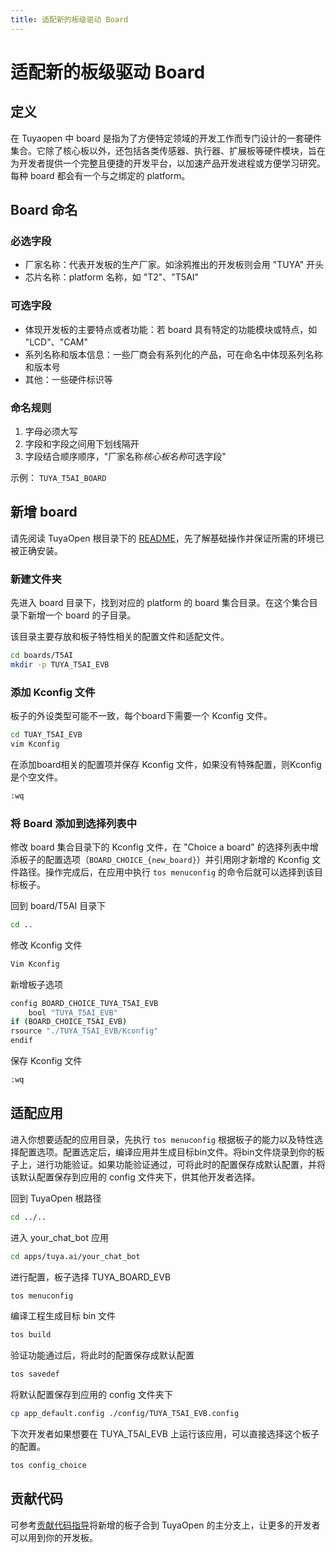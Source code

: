 ```yaml
---
title: 适配新的板级驱动 Board
---
```


# 适配新的板级驱动 Board

## 定义

在 Tuyaopen 中 board 是指为了方便特定领域的开发工作而专门设计的一套硬件集合。它除了核心板以外，还包括各类传感器、执行器、扩展板等硬件模块，旨在为开发者提供一个完整且便捷的开发平台，以加速产品开发进程或方便学习研究。每种 board 都会有一个与之绑定的 platform。

## Board 命名

### 必选字段

- 厂家名称：代表开发板的生产厂家。如涂鸦推出的开发板则会用 "TUYA" 开头
- 芯片名称：platform 名称，如 "T2"、"T5AI"

### 可选字段

- 体现开发板的主要特点或者功能：若 board 具有特定的功能模块或特点，如 "LCD"、"CAM"
- 系列名称和版本信息：一些厂商会有系列化的产品，可在命名中体现系列名称和版本号
- 其他：一些硬件标识等

### 命名规则

1. 字母必须大写
2. 字段和字段之间用下划线隔开
3. 字段结合顺序顺序，"厂家名称*核心板名称*可选字段"

示例： `TUYA_T5AI_BOARD`

## 新增 board

请先阅读 TuyaOpen 根目录下的 [README](https://github.com/tuya/TuyaOpen/blob/master/README_zh.md)，先了解基础操作并保证所需的环境已被正确安装。

### 新建文件夹

先进入 board 目录下，找到对应的 platform 的 board 集合目录。在这个集合目录下新增一个 board 的子目录。

该目录主要存放和板子特性相关的配置文件和适配文件。

```bash
cd boards/T5AI
mkdir -p TUYA_T5AI_EVB
```

### 添加 Kconfig 文件

板子的外设类型可能不一致，每个board下需要一个 Kconfig 文件。

```bash
cd TUAY_T5AI_EVB
vim Kconfig
```

在添加board相关的配置项并保存 Kconfig 文件，如果没有特殊配置，则Kconfig是个空文件。

```bash
:wq
```

### 将 Board 添加到选择列表中

修改 board 集合目录下的 Kconfig 文件，在 "Choice a board" 的选择列表中增添板子的配置选项（`BOARD_CHOICE_{new_board}`）并引用刚才新增的 Kconfig 文件路径。操作完成后，在应用中执行 `tos menuconfig` 的命令后就可以选择到该目标板子。

回到 board/T5AI 目录下

```bash
cd ..
```

修改 Kconfig 文件

```bash
Vim Kconfig
```

新增板子选项

```bash
config BOARD_CHOICE_TUYA_T5AI_EVB
    bool "TUYA_T5AI_EVB"
if (BOARD_CHOICE_T5AI_EVB)
rsource "./TUYA_T5AI_EVB/Kconfig"
endif
```

保存 Kconfig 文件

```bash
:wq
```

## 适配应用

进入你想要适配的应用目录，先执行 `tos menuconfig` 根据板子的能力以及特性选择配置选项。配置选定后，编译应用并生成目标bin文件。将bin文件烧录到你的板子上，进行功能验证。如果功能验证通过，可将此时的配置保存成默认配置，并将该默认配置保存到应用的 config 文件夹下，供其他开发者选择。

回到 TuyaOpen 根路径

```bash
cd ../..
```

进入 your_chat_bot 应用

```bash
cd apps/tuya.ai/your_chat_bot
```

进行配置，板子选择 TUYA_BOARD_EVB

```bash
tos menuconfig
```

编译工程生成目标 bin 文件

```bash
tos build
```

验证功能通过后，将此时的配置保存成默认配置

```bash
tos savedef
```

将默认配置保存到应用的 config 文件夹下

```bash
cp app_default.config ./config/TUYA_T5AI_EVB.config
```

下次开发者如果想要在 TUYA_T5AI_EVB 上运行该应用，可以直接选择这个板子的配置。

```bash
tos config_choice
```

## 贡献代码

可参考[贡献代码指导](../contribute/contribute-guide.md)将新增的板子合到 TuyaOpen 的主分支上，让更多的开发者可以用到你的开发板。
